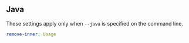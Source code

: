 ## Java

These settings apply only when `--java` is specified on the command line.

``` yaml $(java)
remove-inner: Usage
